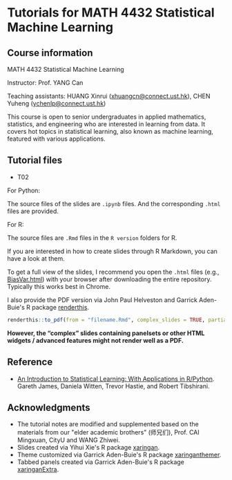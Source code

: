# Tutorials for MATH 4432 Statistical Machine Learning

## Course information

MATH 4432 Statistical Machine Learning

Instructor: Prof. YANG Can

Teaching assistants: HUANG Xinrui (xhuangcn@connect.ust.hk), CHEN Yuheng (ychenlp@connect.ust.hk)

This course is open to senior undergraduates in applied mathematics, statistics, and engineering who are interested in learning from data. It covers hot topics in statistical learning, also known as machine learning, featured with various applications.

## Tutorial files

* T02

For Python:

The source files of the slides are `.ipynb` files. And the corresponding `.html` files are provided. 

For R:

The source files are `.Rmd` files in the `R version` folders for R. 

If you are interested in how to create slides through R Markdown, you can have a look at them.

To get a full view of the slides, I recommend you open the `.html` files (e.g., [BiasVar.html](https://github.com/YangLabHKUST/MATH-4432-Statistical-Machine-Learning/blob/main/T02_Bias%20Variance%20Tradeoff/T02_R%20version/BiasVar.html)) with your browser after downloading the entire repository. Typically this works best in Chrome.

I also provide the PDF version via John Paul Helveston and Garrick Aden-Buie's R package [renderthis](https://github.com/jhelvy/renderthis).

```r
renderthis::to_pdf(from = "filename.Rmd", complex_slides = TRUE, partial_slides = FALSE)
```

**However, the “complex” slides containing panelsets or other HTML widgets / advanced features might not render well as a PDF.**

## Reference

* [An Introduction to Statistical Learning: With Applications in R/Python](https://www.statlearning.com/). Gareth James, Daniela Witten, Trevor Hastie, and Robert Tibshirani.

## Acknowledgments

* The tutorial notes are modified and supplemented based on the materials from our "elder academic brothers" (师兄们), Prof. CAI Mingxuan, CityU and WANG Zhiwei.
* Slides created via Yihui Xie's R package [xaringan](https://github.com/yihui/xaringan).
* Theme customized via Garrick Aden-Buie's R package [xaringanthemer](https://github.com/gadenbuie/xaringanthemer).
* Tabbed panels created via Garrick Aden-Buie's R package [xaringanExtra](https://github.com/gadenbuie/xaringanExtra/).
